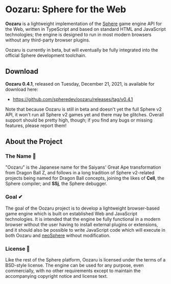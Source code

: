 # Oozaru: Sphere for the Web

**Oozaru** is a lightweight implementation of the
[Sphere](https://github.com/spheredev/neosphere) game engine API for the Web,
written in TypeScript and based on standard HTML and JavaScript technologies;
the engine is designed to run in most modern browsers without any third-party
browser plugins.

Oozaru is currently in beta, but will eventually be fully integrated
into the official Sphere development toolchain.


## Download

**Oozaru 0.4.1**, released on Tuesday, December 21, 2021, is available for
download here:

* https://github.com/spheredev/oozaru/releases/tag/v0.4.1

Note that because Oozaru is still in beta and doesn't yet the full Sphere v2
API, it won't run all Sphere v2 games yet and there may be glitches.  Overall
support should be pretty high, though; if you find any bugs or missing
features, please report them!


## About the Project

### The Name 🐒

"Oozaru" is the Japanese name for the Saiyans' Great Ape transformation from
Dragon Ball Z, and follows in a long tradition of Sphere v2-related projects
being named for Dragon Ball concepts, joining the likes of **Cell**, the Sphere
compiler; and **SSj**, the Sphere debugger.

### Goal ✔

The goal of the Oozaru project is to develop a lightweight browser-based game
engine which is built on established Web and JavaScript technologies.  It is
intended that the engine be fully functional in a modern browser without the
user having to install external plugins or extensions, and it should also be
possible to write JavaScript code which will execute in both Oozaru and
[neoSphere](https://github.com/fatcerberus/sphere) without modification.

### License 📜

Like the rest of the Sphere platform, Oozaru is licensed under the terms of a
BSD-style license. The engine can be used for any purpose, even commercially,
with no other requirements except to maintain the accompanying copyright notice
and license text.
